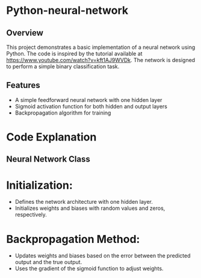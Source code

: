 # Python-neural-network

## Overview
This project demonstrates a basic implementation of a neural network using Python. The code is inspired by the tutorial available at https://www.youtube.com/watch?v=kft1AJ9WVDk. The network is designed to perform a simple binary classification task.


## Features
- A simple feedforward neural network with one hidden layer
- Sigmoid activation function for both hidden and output layers
- Backpropagation algorithm for training

# Code Explanation
## Neural Network Class

# Initialization:

- Defines the network architecture with one hidden layer.
- Initializes weights and biases with random values and zeros, respectively.

# Backpropagation Method:

- Updates weights and biases based on the error between the predicted output and the true output.
- Uses the gradient of the sigmoid function to adjust weights.
